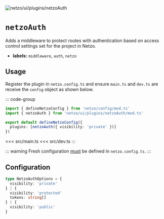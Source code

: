 <img src="https://raw.githubusercontent.com/netzo/netzo/main/assets/plugins/netzoAuth.svg" alt="netzo/ui/plugins/netzoAuth" class="mb-5 w-75px">

# `netzoAuth`

Adds a middleware to protect routes with authentication based on access control settings set for the project in Netzo.

- **labels:** `middleware`, `auth`, `netzo`

## Usage

Register the plugin in `netzo.config.ts` and ensure `main.ts` and `dev.ts` are receive the `config` object as shown below.

::: code-group
```ts [netzo.config.ts]
import { defineNetzoConfig } from 'netzo/config/mod.ts'
import { netzoAuth } from 'netzo/ui/plugins/netzoAuth/mod.ts'

export default defineNetzoConfig({
  plugins: [netzoAuth({ visibility: 'private' })]
})
```
<<< src/main.ts
<<< src/dev.ts
:::

::: warning Fresh configuration [must](https://fresh.deno.dev/docs/concepts/ahead-of-time-builds#migrating-existing-projects-with-plugins) be defined in `netzo.config.ts`.
:::

## Configuration

```ts
type NetzoAuthOptions = {
  visibility: 'private'
} | {
  visibility: 'protected'
  tokens: string[]
} | {
  visibility: 'public'
}
```

